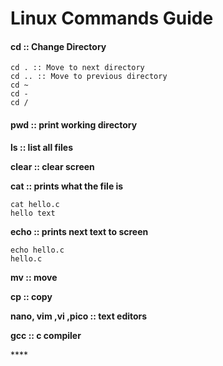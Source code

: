 # Linux Commands Guide

#### cd :: Change Directory

```text
cd . :: Move to next directory
cd .. :: Move to previous directory
cd ~
cd - 
cd /
```

#### pwd :: print working directory

**ls :: list all files**

**clear :: clear screen**

**cat :: prints what the file is**

```text
cat hello.c
hello text
```

**echo :: prints next text to screen**

```text
echo hello.c
hello.c
```

**mv :: move** 

**cp :: copy**

**nano, vim ,vi ,pico :: text editors**

**gcc :: c compiler**

\*\*\*\*

